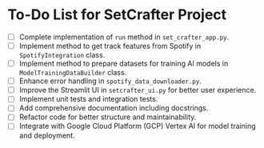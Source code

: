 # To-Do List for SetCrafter Project

- [ ] Complete implementation of `run` method in `set_crafter_app.py`.
- [ ] Implement method to get track features from Spotify in `SpotifyIntegration` class.
- [ ] Implement method to prepare datasets for training AI models in `ModelTrainingDataBuilder` class.
- [ ] Enhance error handling in `spotify_data_downloader.py`.
- [ ] Improve the Streamlit UI in `setcrafter_ui.py` for better user experience.
- [ ] Implement unit tests and integration tests.
- [ ] Add comprehensive documentation including docstrings.
- [ ] Refactor code for better structure and maintainability.
- [ ] Integrate with Google Cloud Platform (GCP) Vertex AI for model training and deployment.